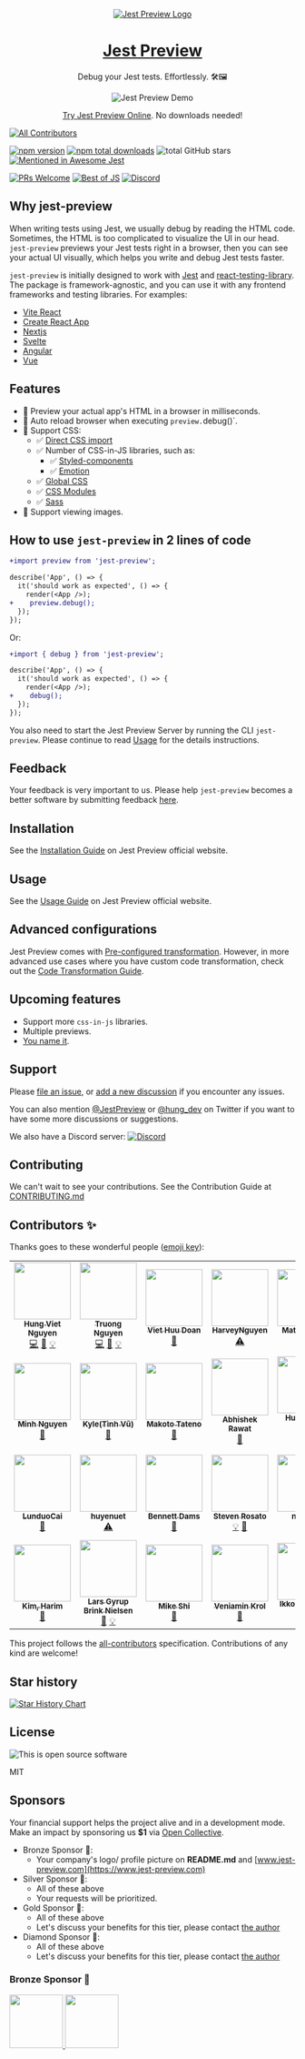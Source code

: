 <p align="center">
 <!-- <img align="center" alt="Jest Preview Logo" src="https://user-images.githubusercontent.com/8603085/161993303-e904a087-78a1-4abd-bb8d-3ef2cc6db442.svg" width="250"/> -->
 <a href="https://www.jest-preview.com/docs/getting-started/intro" target="_blank" >
  <img align="center" alt="Jest Preview Logo" src="https://user-images.githubusercontent.com/8603085/174035788-32d93169-f2d8-4076-a189-a1fd6ac615eb.png" />
 </a>
</p>

<h1 align="center">
<a href="https://www.jest-preview.com/docs/getting-started/intro" target="_blank" >Jest Preview</a>
</h1>

<p align="center">
Debug your Jest tests. Effortlessly. 🛠🖼
</p>

<p align="center">
  <img align="center" src="https://user-images.githubusercontent.com/8603085/162563155-7e18c9ef-4fe3-45f2-9065-7fcea8ddb18e.gif" alt="Jest Preview Demo" />
</p>

<p align="center">
  <a href="https://stackblitz.com/edit/jest-preview?file=src%2FApp.test.tsx,README.md" title="Try Jest Preview Now" target="_blank">Try Jest Preview Online</a>. No downloads needed!
</p>

<!-- prettier-ignore-start -->
<!-- ALL-CONTRIBUTORS-BADGE:START - Do not remove or modify this section -->
[![All Contributors](https://img.shields.io/badge/all_contributors-27-orange.svg?style=flat-square)](#contributors-)
<!-- ALL-CONTRIBUTORS-BADGE:END -->
<!-- prettier-ignore-end -->

[![npm version](https://img.shields.io/npm/v/jest-preview)](https://www.npmjs.com/package/jest-preview)
[![npm total downloads](https://img.shields.io/npm/dt/jest-preview)](https://www.npmjs.com/package/jest-preview)
![total GitHub stars](https://img.shields.io/github/stars/nvh95/jest-preview)
[![Mentioned in Awesome Jest](https://awesome.re/mentioned-badge.svg)](https://github.com/jest-community/awesome-jest#debug)

[![PRs Welcome](https://img.shields.io/badge/PRs-welcome-green.svg)](./CONTRIBUTING.md)
[![Best of JS](https://img.shields.io/endpoint?url=https://bestofjs-serverless.now.sh/api/project-badge?fullName=nvh95%2Fjest-preview%26since=weekly)](https://bestofjs.org/projects/jest-preview)
[![Discord](https://img.shields.io/discord/967456149735637002?logo=discord&logoColor=ffffff&style=flat-square)](https://discord.gg/z4DRBmk7vx)

## Why **jest-preview**

When writing tests using Jest, we usually debug by reading the HTML code. Sometimes, the HTML is too complicated to visualize the UI in our head. `jest-preview` previews your Jest tests right in a browser, then you can see your actual UI visually, which helps you write and debug Jest tests faster.

`jest-preview` is initially designed to work with [Jest](https://jestjs.io/) and [react-testing-library](https://testing-library.com/docs/react-testing-library/intro/). The package is framework-agnostic, and you can use it with any frontend frameworks and testing libraries. For examples:

- [Vite React](https://www.jest-preview.com/docs/examples/vite-react)
- [Create React App](https://www.jest-preview.com/docs/examples/create-react-app)
- [Nextjs](https://www.jest-preview.com/docs/examples/nextjs)
- [Svelte](https://www.jest-preview.com/docs/examples/svelte)
- [Angular](https://www.jest-preview.com/docs/examples/angular)
- [Vue](https://www.jest-preview.com/docs/examples/vue)

## Features

- 👀 Preview your actual app's HTML in a browser in milliseconds.
- 🔄 Auto reload browser when executing `preview.`debug()`.
- 💅 Support CSS:
  - ✅ [Direct CSS import](#3-configure-jests-transform-to-intercept-css-and-files)
  - ✅ Number of CSS-in-JS libraries, such as:
    - ✅ [Styled-components](https://styled-components.com/)
    - ✅ [Emotion](https://emotion.sh/)
  - ✅ [Global CSS](https://www.jest-preview.com/docs/getting-started/installation#4-optional-configure-global-css)
  - ✅ [CSS Modules](https://github.com/css-modules/css-modules)
  - ✅ [Sass](https://sass-lang.com/)
- 🌄 Support viewing images.

## How to use `jest-preview` in 2 lines of code

```diff
+import preview from 'jest-preview';

describe('App', () => {
  it('should work as expected', () => {
    render(<App />);
+    preview.debug();
  });
});
```

Or:

```diff
+import { debug } from 'jest-preview';

describe('App', () => {
  it('should work as expected', () => {
    render(<App />);
+    debug();
  });
});
```

You also need to start the Jest Preview Server by running the CLI `jest-preview`. Please continue to read [Usage](https://www.jest-preview.com/docs/getting-started/usage) for the details instructions.

## Feedback

Your feedback is very important to us. Please help `jest-preview` becomes a better software by submitting feedback [here](https://forms.gle/PJFH5oEzi7gsb7Ac6).

## Installation

See the [Installation Guide](https://www.jest-preview.com/docs/getting-started/installation) on Jest Preview official website.

## Usage

See the [Usage Guide](https://www.jest-preview.com/docs/getting-started/usage) on Jest Preview official website.

## Advanced configurations

Jest Preview comes with [Pre-configured transformation](https://www.jest-preview.com/docs/getting-started/installation#2-configure-jests-transform-to-transform-css-and-files). However, in more advanced use cases where you have custom code transformation, check out the [Code Transformation Guide](https://www.jest-preview.com/docs/advanced-guides/code-transform).

## Upcoming features

- Support more `css-in-js` libraries.
- Multiple previews.
- [You name it](https://github.com/nvh95/jest-preview/labels/feature_request).

## Support

Please [file an issue](https://github.com/nvh95/jest-preview/issues), or [add a new discussion](https://github.com/nvh95/jest-preview/discussions) if you encounter any issues.

You can also mention [@JestPreview](https://twitter.com/JestPreview) or [@hung_dev](https://twitter.com/hung_dev) on Twitter if you want to have some more discussions or suggestions.

We also have a Discord server: [![Discord](https://img.shields.io/discord/967456149735637002?logo=discord&logoColor=ffffff&style=flat-square)](https://discord.gg/z4DRBmk7vx)

## Contributing

We can't wait to see your contributions. See the Contribution Guide at [CONTRIBUTING.md](/CONTRIBUTING.md)

## Contributors ✨

Thanks goes to these wonderful people ([emoji key](https://allcontributors.org/docs/en/emoji-key)):

<!-- ALL-CONTRIBUTORS-LIST:START - Do not remove or modify this section -->
<!-- prettier-ignore-start -->
<!-- markdownlint-disable -->
<table>
  <tr>
    <td align="center"><a href="https://hung.dev"><img src="https://avatars.githubusercontent.com/u/8603085?v=4?s=100" width="100px;" alt=""/><br /><sub><b>Hung Viet Nguyen</b></sub></a><br /><a href="https://github.com/nvh95/jest-preview/commits?author=nvh95" title="Code">💻</a> <a href="https://github.com/nvh95/jest-preview/commits?author=nvh95" title="Documentation">📖</a> <a href="#example-nvh95" title="Examples">💡</a></td>
    <td align="center"><a href="https://github.com/ntt261298"><img src="https://avatars.githubusercontent.com/u/36792554?v=4?s=100" width="100px;" alt=""/><br /><sub><b>Truong Nguyen</b></sub></a><br /><a href="https://github.com/nvh95/jest-preview/commits?author=ntt261298" title="Code">💻</a> <a href="https://github.com/nvh95/jest-preview/commits?author=ntt261298" title="Documentation">📖</a> <a href="#example-ntt261298" title="Examples">💡</a></td>
    <td align="center"><a href="https://www.linkedin.com/in/viet-doan-830061a0/"><img src="https://avatars.githubusercontent.com/u/103036586?v=4?s=100" width="100px;" alt=""/><br /><sub><b>Viet Huu Doan</b></sub></a><br /><a href="#design-doanhuuviet" title="Design">🎨</a></td>
    <td align="center"><a href="https://github.com/ntbinh-Harvey"><img src="https://avatars.githubusercontent.com/u/57211574?v=4?s=100" width="100px;" alt=""/><br /><sub><b>HarveyNguyen</b></sub></a><br /><a href="https://github.com/nvh95/jest-preview/commits?author=ntbinh-Harvey" title="Tests">⚠️</a></td>
    <td align="center"><a href="https://github.com/mattmurph9"><img src="https://avatars.githubusercontent.com/u/63432827?v=4?s=100" width="100px;" alt=""/><br /><sub><b>Matt Murphy</b></sub></a><br /><a href="https://github.com/nvh95/jest-preview/commits?author=mattmurph9" title="Documentation">📖</a></td>
    <td align="center"><a href="https://www.linkedin.com/in/traitanit-huangsri-8701b291/"><img src="https://avatars.githubusercontent.com/u/8110002?v=4?s=100" width="100px;" alt=""/><br /><sub><b>Traitanit Huangsri</b></sub></a><br /><a href="https://github.com/nvh95/jest-preview/commits?author=nottyo" title="Code">💻</a></td>
    <td align="center"><a href="http://linkedin.com/in/thanhsonng"><img src="https://avatars.githubusercontent.com/u/28614996?v=4?s=100" width="100px;" alt=""/><br /><sub><b>Thanh Son Nguyen</b></sub></a><br /><a href="https://github.com/nvh95/jest-preview/commits?author=thanhsonng" title="Code">💻</a> <a href="#example-thanhsonng" title="Examples">💡</a> <a href="https://github.com/nvh95/jest-preview/commits?author=thanhsonng" title="Documentation">📖</a></td>
  </tr>
  <tr>
    <td align="center"><a href="https://github.com/minhmo1620"><img src="https://avatars.githubusercontent.com/u/44143370?v=4?s=100" width="100px;" alt=""/><br /><sub><b>Minh Nguyen </b></sub></a><br /><a href="https://github.com/nvh95/jest-preview/commits?author=minhmo1620" title="Documentation">📖</a></td>
    <td align="center"><a href="https://github.com/tinhvqbk"><img src="https://avatars.githubusercontent.com/u/26925018?v=4?s=100" width="100px;" alt=""/><br /><sub><b>Kyle(Tình Vũ)</b></sub></a><br /><a href="https://github.com/nvh95/jest-preview/issues?q=author%3Atinhvqbk" title="Bug reports">🐛</a></td>
    <td align="center"><a href="https://github.com/makotot"><img src="https://avatars.githubusercontent.com/u/1129027?v=4?s=100" width="100px;" alt=""/><br /><sub><b>Makoto Tateno</b></sub></a><br /><a href="https://github.com/nvh95/jest-preview/commits?author=makotot" title="Documentation">📖</a></td>
    <td align="center"><a href="http://www.wrongabhishek.com"><img src="https://avatars.githubusercontent.com/u/47311875?v=4?s=100" width="100px;" alt=""/><br /><sub><b>Abhishek Rawat</b></sub></a><br /><a href="https://github.com/nvh95/jest-preview/commits?author=AbePlays" title="Documentation">📖</a></td>
    <td align="center"><a href="https://huynhducduy.me"><img src="https://avatars.githubusercontent.com/u/12293622?v=4?s=100" width="100px;" alt=""/><br /><sub><b>Huynh Duc Duy</b></sub></a><br /><a href="https://github.com/nvh95/jest-preview/commits?author=huynhducduy" title="Code">💻</a></td>
    <td align="center"><a href="https://github.com/nunocasteleira"><img src="https://avatars.githubusercontent.com/u/1749112?v=4?s=100" width="100px;" alt=""/><br /><sub><b>Nuno Casteleira</b></sub></a><br /><a href="https://github.com/nvh95/jest-preview/issues?q=author%3Anunocasteleira" title="Bug reports">🐛</a></td>
    <td align="center"><a href="https://github.com/sundaycrafts"><img src="https://avatars.githubusercontent.com/u/4732821?v=4?s=100" width="100px;" alt=""/><br /><sub><b>sundaycrafts</b></sub></a><br /><a href="https://github.com/nvh95/jest-preview/commits?author=sundaycrafts" title="Code">💻</a></td>
  </tr>
  <tr>
    <td align="center"><a href="https://github.com/cainull"><img src="https://avatars.githubusercontent.com/u/45328460?v=4?s=100" width="100px;" alt=""/><br /><sub><b>LunduoCai</b></sub></a><br /><a href="https://github.com/nvh95/jest-preview/issues?q=author%3Acainull" title="Bug reports">🐛</a></td>
    <td align="center"><a href="https://github.com/huyenuet"><img src="https://avatars.githubusercontent.com/u/31855858?v=4?s=100" width="100px;" alt=""/><br /><sub><b>huyenuet</b></sub></a><br /><a href="https://github.com/nvh95/jest-preview/commits?author=huyenuet" title="Tests">⚠️</a></td>
    <td align="center"><a href="https://github.com/bennettdams"><img src="https://avatars.githubusercontent.com/u/29319414?v=4?s=100" width="100px;" alt=""/><br /><sub><b>Bennett Dams</b></sub></a><br /><a href="https://github.com/nvh95/jest-preview/commits?author=bennettdams" title="Documentation">📖</a></td>
    <td align="center"><a href="http://majisti.com"><img src="https://avatars.githubusercontent.com/u/650192?v=4?s=100" width="100px;" alt=""/><br /><sub><b>Steven Rosato</b></sub></a><br /><a href="#example-srosato" title="Examples">💡</a> <a href="https://github.com/nvh95/jest-preview/issues?q=author%3Asrosato" title="Bug reports">🐛</a></td>
    <td align="center"><a href="https://github.com/nhducit"><img src="https://avatars.githubusercontent.com/u/4246176?v=4?s=100" width="100px;" alt=""/><br /><sub><b>nhducit</b></sub></a><br /><a href="#ideas-nhducit" title="Ideas, Planning, & Feedback">🤔</a></td>
    <td align="center"><a href="https://github.com/benoitgrasset-alma"><img src="https://avatars.githubusercontent.com/u/104012464?v=4?s=100" width="100px;" alt=""/><br /><sub><b>Benoit GRASSET</b></sub></a><br /><a href="https://github.com/nvh95/jest-preview/issues?q=author%3Abenoitgrasset-alma" title="Bug reports">🐛</a></td>
    <td align="center"><a href="https://github.com/skirianov"><img src="https://avatars.githubusercontent.com/u/74229951?v=4?s=100" width="100px;" alt=""/><br /><sub><b>Sergii Kirianov</b></sub></a><br /><a href="https://github.com/nvh95/jest-preview/commits?author=skirianov" title="Documentation">📖</a> <a href="#content-skirianov" title="Content">🖋</a> <a href="https://github.com/nvh95/jest-preview/commits?author=skirianov" title="Code">💻</a></td>
  </tr>
  <tr>
    <td align="center"><a href="https://harimkim.netlify.app/"><img src="https://avatars.githubusercontent.com/u/4951716?v=4?s=100" width="100px;" alt=""/><br /><sub><b>Kim, Harim</b></sub></a><br /><a href="https://github.com/nvh95/jest-preview/commits?author=iicdii" title="Documentation">📖</a></td>
    <td align="center"><a href="https://dev.to/layzee"><img src="https://avatars.githubusercontent.com/u/6364586?v=4?s=100" width="100px;" alt=""/><br /><sub><b>Lars Gyrup Brink Nielsen</b></sub></a><br /><a href="https://github.com/nvh95/jest-preview/commits?author=LayZeeDK" title="Documentation">📖</a> <a href="#example-LayZeeDK" title="Examples">💡</a></td>
    <td align="center"><a href="https://deploysentinel.com"><img src="https://avatars.githubusercontent.com/u/2781687?v=4?s=100" width="100px;" alt=""/><br /><sub><b>Mike Shi</b></sub></a><br /><a href="https://github.com/nvh95/jest-preview/commits?author=MikeShi42" title="Documentation">📖</a></td>
    <td align="center"><a href="http://vkrol.dev"><img src="https://avatars.githubusercontent.com/u/153412?v=4?s=100" width="100px;" alt=""/><br /><sub><b>Veniamin Krol</b></sub></a><br /><a href="https://github.com/nvh95/jest-preview/commits?author=vkrol" title="Documentation">📖</a></td>
    <td align="center"><a href="https://bandism.net/"><img src="https://avatars.githubusercontent.com/u/22633385?v=4?s=100" width="100px;" alt=""/><br /><sub><b>Ikko Ashimine</b></sub></a><br /><a href="https://github.com/nvh95/jest-preview/commits?author=eltociear" title="Code">💻</a></td>
    <td align="center"><a href="https://github.com/SpadarShut"><img src="https://avatars.githubusercontent.com/u/738710?v=4?s=100" width="100px;" alt=""/><br /><sub><b>Pavel Shut</b></sub></a><br /><a href="https://github.com/nvh95/jest-preview/issues?q=author%3ASpadarShut" title="Bug reports">🐛</a></td>
  </tr>
</table>

<!-- markdownlint-restore -->
<!-- prettier-ignore-end -->

<!-- ALL-CONTRIBUTORS-LIST:END -->

This project follows the [all-contributors](https://github.com/all-contributors/all-contributors) specification. Contributions of any kind are welcome!

## Star history

[![Star History Chart](https://api.star-history.com/svg?repos=nvh95/jest-preview&type=Date)](https://star-history.com/#nvh95/jest-preview&Date)

## License

![This is open source software](https://user-images.githubusercontent.com/8603085/161439058-98faea42-c6e6-46f4-9ce6-218fad5f3b9a.gif)

MIT

## Sponsors

Your financial support helps the project alive and in a development mode. Make an impact by sponsoring us **$1** via [Open Collective](https://opencollective.com/jest-preview).

- Bronze Sponsor 🥉:
  - Your company's logo/ profile picture on **README.md** and [www.jest-preview.com](https://www.jest-preview.com)
- Silver Sponsor 🥈:
  - All of these above
  - Your requests will be prioritized.
- Gold Sponsor 🥇:
  - All of these above
  - Let's discuss your benefits for this tier, please contact [the author](https://twitter.com/hung_dev)
- Diamond Sponsor 💎:
  - All of these above
  - Let's discuss your benefits for this tier, please contact [the author](https://twitter.com/hung_dev)

### Bronze Sponsor 🥉

<a href="https://webuild.community/">
  <img src="https://user-images.githubusercontent.com/8603085/170883918-8b9f111d-f3c6-4647-9cc1-de56dd98ea60.png" width="94" height="94" />
</a>
<a href="https://www.deploysentinel.com/">
  <img src="https://github.com/DeploySentinel.png" width="94" height="94" />
</a>
